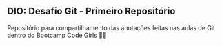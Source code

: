 ## DIO: Desafio Git - Primeiro Repositório

Repositório para compartilhamento das anotações feitas nas aulas de Git dentro do Bootcamp Code Girls :muscle::girl: 
